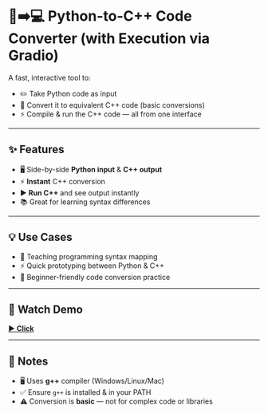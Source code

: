 # 🐍➡️💻 Python-to-C++ Code Converter (with Execution via Gradio)

A fast, interactive tool to:
- ✏️ Take Python code as input
- 🔄 Convert it to equivalent C++ code (basic conversions)
- ⚡ Compile & run the C++ code — all from one interface

---

## ✨ Features
- 🖥️ Side-by-side **Python input** & **C++ output**
- ⚡ **Instant** C++ conversion
- ▶️ **Run C++** and see output instantly
- 📚 Great for learning syntax differences

---

## 💡 Use Cases
- 🏫 Teaching programming syntax mapping
- ⚡ Quick prototyping between Python & C++
- 🎯 Beginner-friendly code conversion practice

---

## 🎥 Watch Demo
[▶️ **Click**](https://drive.google.com/file/d/1kz5gcNTySHrQWFhoD71nsDkoJZLSY_o3/view?usp=sharing)

---

## 📝 Notes
- 🖥️ Uses **g++** compiler (Windows/Linux/Mac)
- ✅ Ensure `g++` is installed & in your PATH
- ⚠️ Conversion is **basic** — not for complex code or libraries
